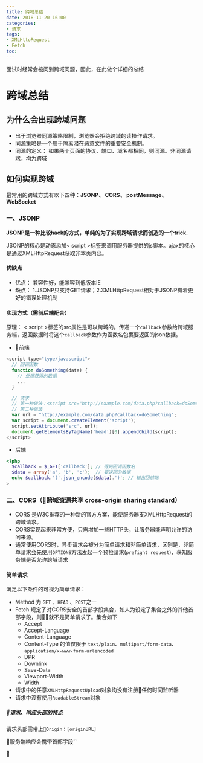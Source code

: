 ```yaml
---
title: 跨域总结
date: 2018-11-20 16:00
categories:
- 请求
tags:
- XMLHttoRequest
- Fetch
toc:
---
```


  面试时经常会被问到跨域问题，因此，在此做个详细的总结

<!-- more -->

# 跨域总结

## 为什么会出现跨域问题

* 出于浏览器同源策略限制，浏览器会拒绝跨域的读操作请求。
* 同源策略是一个用于隔离潜在恶意文件的重要安全机制。
* 同源的定义： 如果两个页面的协议、端口、域名都相同，则同源。非同源请求，均为跨域

## 如何实现跨域

  最常用的跨域方式有以下四种：**JSONP、 CORS、 postMessage、 WebSocket**

### 一、JSONP

**JSONP是一种比较hack的方式，单纯的为了实现跨域请求而创造的一个trick.**

JSONP的核心是动态添加< script >标签来调用服务器提供的js脚本。ajax的核心是通过XMLHttpRequest获取非本页内容。

#### 优缺点

* 优点： 兼容性好，能兼容到低版本IE
* 缺点： 1.JSONP只支持GET请求；2.XMLHttpRequest相对于JSONP有着更好的错误处理机制 

#### 实现方式（需前后端配合）

原理： < script >标签的src属性是可以跨域的。传递一个`callback`参数给跨域服务端，返回数据时将这个`callback`参数作为函数名包裹要返回的json数据。

* 前端

```javascript
<script type="type/javascript">
  // 回调函数
  function doSomething(data) {
    // 处理获得的数据
    ...
  }

  // 请求
  // 第一种做法：<script src="http://example.com/data.php?callback=doSomething"></script>
  // 第二种做法
  var url = "http://example.com/data.php?callback=doSomething";
  var script = document.createElement('script');
  script.setAttribute('src', url);
  document.getElementsByTagName('head')[0].appendChild(script);
</script>
```

* 后端

```php
<?php
  $callback = $_GET['callback']; // 得到回调函数名
  $data = array('a', 'b', 'c');  // 要返回的数据
  echo $callback.'('.json_encode($data).')'; // 输出回前端
>
```

### 二、CORS（跨域资源共享 cross-origin sharing standard）

* CORS 是W3C推荐的一种新的官方方案，能使服务器支XMLHttpRequest的跨域请求。
* CORS实现起来非常方便，只需增加一些HTTP头，让服务器能声明允许的访问来源。
* 通常使用CORS时，异步请求会被分为简单请求和非简单请求，区别是，非简单请求会先使用`OPTIONS`方法发起一个预检请求(`prefight request`)，获知服务端是否允许跨域请求

#### 简单请求

满足以下条件的可视为简单请求：

* Method 为 `GET` 、`HEAD` 、`POST`之一
* Fetch 规定了对CORS安全的首部字段集合，如人为设定了集合之外的其他首部字段，则就不是简单请求了。集合如下
  * Accept
  * Accept-Language
  * Content-Language
  * Content-Type 的值仅限于 `text/plain`、`multipart/form-data`、`application/x-www-form-urlencoded`
  * DPR
  * Downlink
  * Save-Data
  * Viewport-Width
  * Width
* 请求中的任意`XMLHttpRequestUpload`对象均没有注册任何时间监听器
* 请求中没有使用`ReadableStream`对象

##### 请求、响应头部的特点

请求头部需带上`Origin：[originURL]`

服务端响应会携带首部字段``

